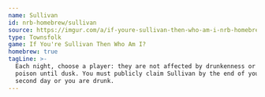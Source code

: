 ```yaml
---
name: Sullivan
id: nrb-homebrew/sullivan
source: https://imgur.com/a/if-youre-sullivan-then-who-am-i-nrb-homebrew-script-Cc4elqZ
type: Townsfolk
game: If You're Sullivan Then Who Am I?
homebrew: true
tagLine: >-
  Each night, choose a player: they are not affected by drunkenness or
  poison until dusk. You must publicly claim Sullivan by the end of your
  second day or you are drunk.
---
```

